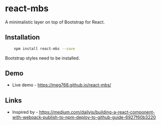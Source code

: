 # react-mbs

A minimalistic layer on top of Bootstrap for React.

## Installation


````bash
    npm install react-mbs --save
````

Bootstrap styles need to be installed.

## Demo
- Live demo - https://meg768.github.io/react-mbs/


## Links
- Inspired by - https://medium.com/dailyjs/building-a-react-component-with-webpack-publish-to-npm-deploy-to-github-guide-6927f60b3220
